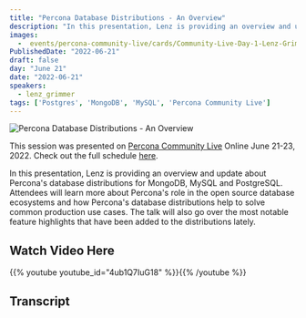 ```yaml
---
title: "Percona Database Distributions - An Overview"
description: "In this presentation, Lenz is providing an overview and update about Percona's database distributions for MongoDB, MySQL and PostgreSQL."
images:
  -  events/percona-community-live/cards/Community-Live-Day-1-Lenz-Grimmer.jpg
PublishedDate: "2022-06-21"
draft: false
day: "June 21"
date: "2022-06-21"
speakers:
  - lenz_grimmer
tags: ['Postgres', 'MongoDB', 'MySQL', 'Percona Community Live']
---
```


![Percona Database Distributions - An Overview](events/percona-community-live/cards/Community-Live-Day-1-Lenz-Grimmer.jpg)

This session was presented on [Percona Community Live](/events/percona-community-live-2022/) Online June 21-23, 2022. Check out the full schedule [here](/events/percona-community-live-2022/).

In this presentation, Lenz is providing an overview and update about Percona's database distributions for MongoDB, MySQL and PostgreSQL. Attendees will learn more about Percona's role in the open source database ecosystems and how Percona's database distributions help to solve common production use cases. The talk will also go over the most notable feature highlights that have been added to the distributions lately.

## Watch Video Here

{{% youtube youtube_id="4ub1Q7IuG18" %}}{{% /youtube %}}

## Transcript


